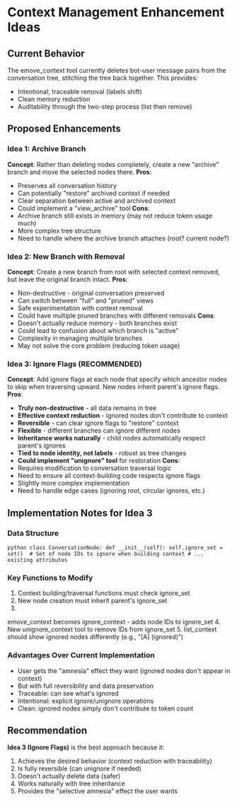 # Context Management Enhancement Ideas
## Current Behavior
The emove_context tool currently deletes bot-user message pairs from the conversation tree, stitching the tree back together. This provides:
- Intentional, traceable removal (labels shift)
- Clean memory reduction
- Auditability through the two-step process (list then remove)
## Proposed Enhancements
### Idea 1: Archive Branch
**Concept**: Rather than deleting nodes completely, create a new "archive" branch and move the selected nodes there.
**Pros**:
- Preserves all conversation history
- Can potentially "restore" archived context if needed
- Clear separation between active and archived context
- Could implement a "view_archive" tool
**Cons**:
- Archive branch still exists in memory (may not reduce token usage much)
- More complex tree structure
- Need to handle where the archive branch attaches (root? current node?)
### Idea 2: New Branch with Removal
**Concept**: Create a new branch from root with selected context removed, but leave the original branch intact.
**Pros**:
- Non-destructive - original conversation preserved
- Can switch between "full" and "pruned" views
- Safe experimentation with context removal
- Could have multiple pruned branches with different removals
**Cons**:
- Doesn't actually reduce memory - both branches exist
- Could lead to confusion about which branch is "active"
- Complexity in managing multiple branches
- May not solve the core problem (reducing token usage)
### Idea 3: Ignore Flags (RECOMMENDED)
**Concept**: Add ignore flags at each node that specify which ancestor nodes to skip when traversing upward. New nodes inherit parent's ignore flags.
**Pros**:
- **Truly non-destructive** - all data remains in tree
- **Effective context reduction** - ignored nodes don't contribute to context
- **Reversible** - can clear ignore flags to "restore" context
- **Flexible** - different branches can ignore different nodes
- **Inheritance works naturally** - child nodes automatically respect parent's ignores
- **Tied to node identity, not labels** - robust as tree changes
- **Could implement "unignore" tool** for restoration
**Cons**:
- Requires modification to conversation traversal logic
- Need to ensure all context-building code respects ignore flags
- Slightly more complex implementation
- Need to handle edge cases (ignoring root, circular ignores, etc.)
## Implementation Notes for Idea 3
### Data Structure
`python
class ConversationNode:
    def __init__(self):
        self.ignore_set = set()  # Set of node IDs to ignore when building context
        # ... existing attributes
`
### Key Functions to Modify
1. Context building/traversal functions must check ignore_set
2. New node creation must inherit parent's ignore_set
3. emove_context becomes ignore_context - adds node IDs to ignore_set
4. New unignore_context tool to remove IDs from ignore_set
5. list_context should show ignored nodes differently (e.g., "[A] (ignored)")
### Advantages Over Current Implementation
- User gets the "amnesia" effect they want (ignored nodes don't appear in context)
- But with full reversibility and data preservation
- Traceable: can see what's ignored
- Intentional: explicit ignore/unignore operations
- Clean: ignored nodes simply don't contribute to token count
## Recommendation
**Idea 3 (Ignore Flags)** is the best approach because it:
1. Achieves the desired behavior (context reduction with traceability)
2. Is fully reversible (can unignore if needed)
3. Doesn't actually delete data (safer)
4. Works naturally with tree inheritance
5. Provides the "selective amnesia" effect the user wants
